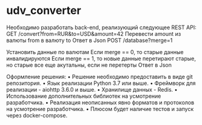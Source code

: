 # udv_converter
Необходимо разработать back-end, реализующий следующее REST API:
GET /convert?from=RUR&to=USD&amount=42
Перевести amount из валюты from в валюту to
Ответ в Json
POST /database?merge=1

Установить данные по валютам
Если merge == 0, то старые данные инвалидируются
Если merge == 1, то новые данные перетирают старые, но старые все еще акутальны, если не
перетерты
Ответ в Json

Оформление решения:
• Решение необходимо предоставить в виде git репозитория.
• Язык реализации Python 3.7 или выше.
• Фреймворк для реализации - aiohttp 3.6.0 и выше.
• Хранилище данных - Redis.
• Использование дополнительных библиотек на усмотрение разработчика.
• Реализация неописанных явно форматов и протоколов на усмотрение разработчика.
• Плюсом будет наличие тестов и запуск через docker-compose.
